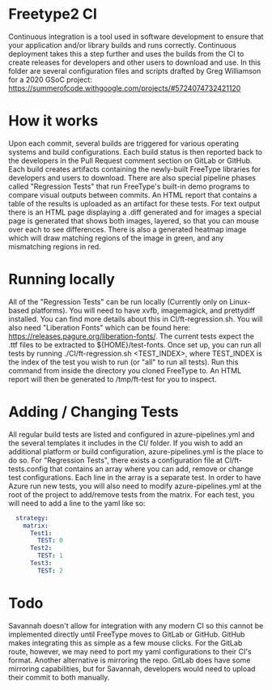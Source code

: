 # Freetype2 CI
 
Continuous integration is a tool used in software development to ensure that
 your application and/or library builds and runs correctly. 
 Continuous deployment takes this a step further and uses the builds from 
 the CI to create releases for developers and other users to download and 
 use. In this folder are several configuration files and scripts drafted by
 Greg Williamson for a 2020 GSoC 
 project: https://summerofcode.withgoogle.com/projects/#5724074732421120
 
# How it works
 
Upon each commit, several builds are triggered for various operating systems 
 and build configurations. Each build status is then reported back to the 
 developers in the Pull Request comment section on GitLab or GitHub. Each 
 build creates artifacts containing the newly-built FreeType libraries for 
 developers and users to download. There are also special pipeline phases 
 called "Regression Tests" that run FreeType's built-in demo programs to 
 compare visual outputs between commits. An HTML report that contains a 
 table of the results is uploaded as an artifact for these tests. For text 
 output there is an HTML page displaying a .diff generated and for images a 
 special page is generated that shows both images, layered, so that you can 
 mouse over each to see differences. There is also a generated heatmap image 
 which will draw matching regions of the image in green, and any mismatching 
 regions in red.
 
# Running locally
 
All of the "Regression Tests" can be run locally (Currently only on 
 Linux-based platforms). You will need to have xvfb, imagemagick, and 
 prettydiff installed. You can find more details about this in 
 CI/ft-regression.sh. You will also need "Liberation Fonts" which can be 
 found here: https://releases.pagure.org/liberation-fonts/. The current 
 tests expect the .ttf files to be extracted to ${HOME}/test-fonts. Once set
 up, you can run all tests by running ./CI/ft-regression.sh <TEST_INDEX>, 
 where TEST_INDEX is the index of the test you wish to run (or "all" to run 
 all tests). Run this command from inside the directory you cloned FreeType 
 to. An HTML report will then be generated to /tmp/ft-test for you to 
 inspect.
 
# Adding / Changing Tests
 
All regular build tests are listed and configured in azure-pipelines.yml and
 the several templates it includes in the CI/ folder. If you wish to add an 
 additional platform or build configuration, azure-pipelines.yml is the place 
 to do so. For "Regression Tests", there exists a configuration file at 
 CI/ft-tests.config that contains an array where you can add, remove or change
 test configurations. Each line in the array is a separate test. In order to 
 have Azure run new tests, you will also need to modify azure-pipelines.yml 
 at the root of the project to add/remove tests from the matrix. For each 
 test, you will need to add a line to the yaml like so:
 
```yaml
  strategy:
    matrix:
      Test1:
        TEST: 0
      Test2:
        TEST: 1
      Test3:
        TEST: 2
```
 
# Todo
 
Savannah doesn't allow for integration with any modern CI so this cannot be 
 implemented directly until FreeType moves to GitLab or GitHub. GitHub makes 
 integrating this as simple as a few mouse clicks. For the GitLab route, 
 however, we may need to port my yaml configurations to their CI's format. 
 Another alternative is mirroring the repo. GitLab does have some mirroring 
 capabilities, but for Savannah, developers would need to upload their commit
 to both manually.
